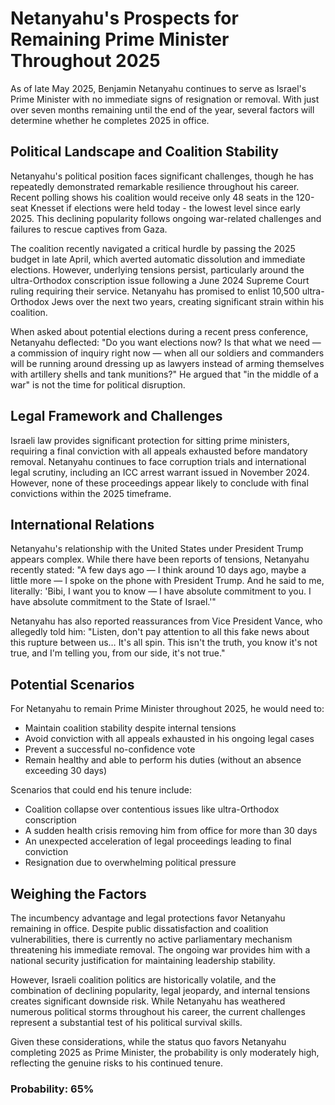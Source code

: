 # Netanyahu's Prospects for Remaining Prime Minister Throughout 2025

As of late May 2025, Benjamin Netanyahu continues to serve as Israel's Prime Minister with no immediate signs of resignation or removal. With just over seven months remaining until the end of the year, several factors will determine whether he completes 2025 in office.

## Political Landscape and Coalition Stability

Netanyahu's political position faces significant challenges, though he has repeatedly demonstrated remarkable resilience throughout his career. Recent polling shows his coalition would receive only 48 seats in the 120-seat Knesset if elections were held today - the lowest level since early 2025. This declining popularity follows ongoing war-related challenges and failures to rescue captives from Gaza.

The coalition recently navigated a critical hurdle by passing the 2025 budget in late April, which averted automatic dissolution and immediate elections. However, underlying tensions persist, particularly around the ultra-Orthodox conscription issue following a June 2024 Supreme Court ruling requiring their service. Netanyahu has promised to enlist 10,500 ultra-Orthodox Jews over the next two years, creating significant strain within his coalition.

When asked about potential elections during a recent press conference, Netanyahu deflected: "Do you want elections now? Is that what we need — a commission of inquiry right now — when all our soldiers and commanders will be running around dressing up as lawyers instead of arming themselves with artillery shells and tank munitions?" He argued that "in the middle of a war" is not the time for political disruption.

## Legal Framework and Challenges

Israeli law provides significant protection for sitting prime ministers, requiring a final conviction with all appeals exhausted before mandatory removal. Netanyahu continues to face corruption trials and international legal scrutiny, including an ICC arrest warrant issued in November 2024. However, none of these proceedings appear likely to conclude with final convictions within the 2025 timeframe.

## International Relations

Netanyahu's relationship with the United States under President Trump appears complex. While there have been reports of tensions, Netanyahu recently stated: "A few days ago — I think around 10 days ago, maybe a little more — I spoke on the phone with President Trump. And he said to me, literally: 'Bibi, I want you to know — I have absolute commitment to you. I have absolute commitment to the State of Israel.'"

Netanyahu has also reported reassurances from Vice President Vance, who allegedly told him: "Listen, don't pay attention to all this fake news about this rupture between us… It's all spin. This isn't the truth, you know it's not true, and I'm telling you, from our side, it's not true."

## Potential Scenarios

For Netanyahu to remain Prime Minister throughout 2025, he would need to:
- Maintain coalition stability despite internal tensions
- Avoid conviction with all appeals exhausted in his ongoing legal cases
- Prevent a successful no-confidence vote
- Remain healthy and able to perform his duties (without an absence exceeding 30 days)

Scenarios that could end his tenure include:
- Coalition collapse over contentious issues like ultra-Orthodox conscription
- A sudden health crisis removing him from office for more than 30 days
- An unexpected acceleration of legal proceedings leading to final conviction
- Resignation due to overwhelming political pressure

## Weighing the Factors

The incumbency advantage and legal protections favor Netanyahu remaining in office. Despite public dissatisfaction and coalition vulnerabilities, there is currently no active parliamentary mechanism threatening his immediate removal. The ongoing war provides him with a national security justification for maintaining leadership stability.

However, Israeli coalition politics are historically volatile, and the combination of declining popularity, legal jeopardy, and internal tensions creates significant downside risk. While Netanyahu has weathered numerous political storms throughout his career, the current challenges represent a substantial test of his political survival skills.

Given these considerations, while the status quo favors Netanyahu completing 2025 as Prime Minister, the probability is only moderately high, reflecting the genuine risks to his continued tenure.

### Probability: 65%